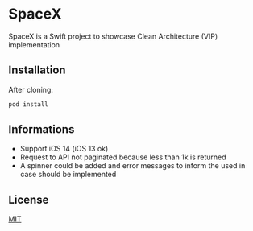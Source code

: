 # SpaceX

SpaceX is a Swift project to showcase Clean Architecture (VIP) implementation

## Installation

After cloning: 

```bash
pod install
```

## Informations

* Support iOS 14 (iOS 13 ok)
* Request to API not paginated because less than 1k is returned
* A spinner could be added and error messages to inform the used in case should be implemented


## License
[MIT](https://choosealicense.com/licenses/mit/)
